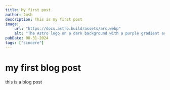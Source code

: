 ```yaml
---
title: My first post
author: Josh
description: This is my first post
image:
    url: "https://docs.astro.build/assets/arc.webp"
    alt: "The Astro logo on a dark background with a purple gradient arc."
pubDate: 08-31-2024
tags: ["sincere"]
---
```


# my first blog post
this is a blog post
